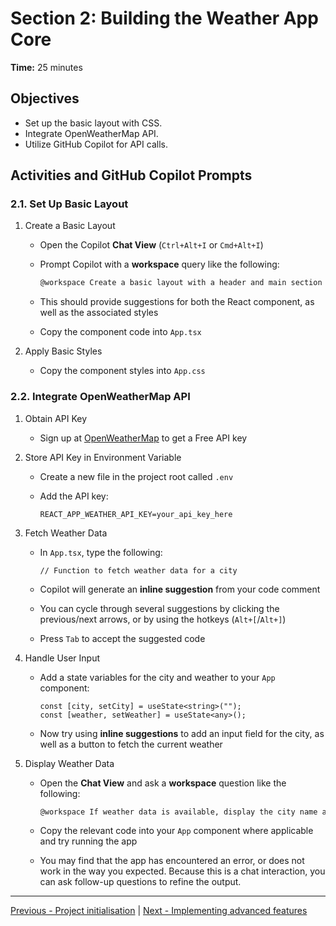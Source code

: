 # Section 2: Building the Weather App Core

**Time:** 25 minutes

## Objectives

- Set up the basic layout with CSS.
- Integrate OpenWeatherMap API.
- Utilize GitHub Copilot for API calls.

## Activities and GitHub Copilot Prompts

### 2.1. Set Up Basic Layout

1. Create a Basic Layout

   - Open the Copilot **Chat View** (`Ctrl+Alt+I` or `Cmd+Alt+I`)
   - Prompt Copilot with a **workspace** query like the following:

     ```md
     @workspace Create a basic layout with a header and main section
     ```

   - This should provide suggestions for both the React component, as well as the associated styles
   - Copy the component code into `App.tsx`

2. Apply Basic Styles
   - Copy the component styles into `App.css`

### 2.2. Integrate OpenWeatherMap API

1. Obtain API Key

   - Sign up at [OpenWeatherMap](https://openweathermap.org/price) to get a Free API key

2. Store API Key in Environment Variable

   - Create a new file in the project root called `.env`
   - Add the API key:

     ```env
     REACT_APP_WEATHER_API_KEY=your_api_key_here
     ```

3. Fetch Weather Data

   - In `App.tsx`, type the following:

     ```tsx
     // Function to fetch weather data for a city
     ```

   - Copilot will generate an **inline suggestion** from your code comment
   - You can cycle through several suggestions by clicking the previous/next arrows, or by using the hotkeys (`Alt+[`/`Alt+]`)
   - Press `Tab` to accept the suggested code

4. Handle User Input

   - Add a state variables for the city and weather to your `App` component:

     ```tsx
     const [city, setCity] = useState<string>("");
     const [weather, setWeather] = useState<any>();
     ```

   - Now try using **inline suggestions** to add an input field for the city, as well as a button to fetch the current weather

5. Display Weather Data

   - Open the **Chat View** and ask a **workspace** question like the following:

     ```md
     @workspace If weather data is available, display the city name and current temperate
     ```

   - Copy the relevant code into your `App` component where applicable and try running the app
   - You may find that the app has encountered an error, or does not work in the way you expected. Because this is a chat interaction, you can ask follow-up questions to refine the output.

---

[Previous - Project initialisation](./01-project-initialisation.md) | [Next - Implementing advanced features](./03-implementing-advanced-features.md)
